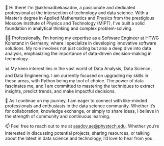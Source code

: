 👋 Hi there! I’m @akhmadbekasadov, a passionate and dedicated professional at the intersection of technology and data science. With a Master’s degree in Applied Mathematics and Physics from the prestigious Moscow Institute of Physics and Technology (MIPT), I've built a solid foundation in analytical thinking and complex problem-solving.

👨‍💻 Professionally, I’m honing my expertise as a Software Engineer at HTWG Konstanz in Germany, where I specialize in developing innovative software solutions. My role involves not just coding but also a deep dive into data analysis, emphasizing the importance of data-driven decision-making in technology.

📊 My keen interest lies in the vast world of Data Analysis, Data Science, and Data Engineering. I am currently focused on upgrading my skills in these areas, with Python being my tool of choice. The power of data fascinates me, and I am committed to mastering the techniques to extract insights, predict trends, and make impactful decisions.

🌱 As I continue on my journey, I am eager to connect with like-minded professionals and enthusiasts in the data science community. Whether it’s for collaboration, knowledge exchange, or simply to share ideas, I believe in the strength of community and continuous learning.

📫 Feel free to reach out to me at asadov.ae@phystech.edu. Whether you’re interested in discussing potential projects, sharing resources, or talking about the latest in data science and technology, I’d love to hear from you.

<!---
akhmadbekasadov/akhmadbekasadov is a ✨ special ✨ repository because its `README.md` (this file) appears on your GitHub profile.
You can click the Preview link to take a look at your changes.
--->

